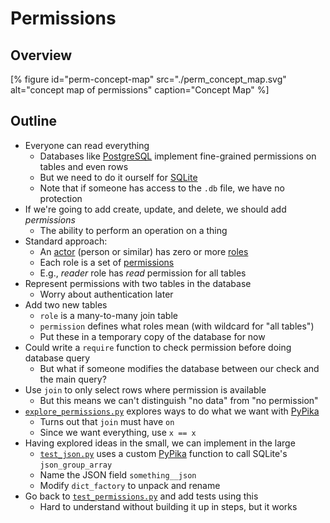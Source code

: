 # Permissions

## Overview

[% figure
   id="perm-concept-map"
   src="./perm_concept_map.svg"
   alt="concept map of permissions"
   caption="Concept Map"
%]

<p id="terms"></p>

## Outline

-   Everyone can read everything
    -   Databases like [PostgreSQL][postgresql] implement fine-grained permissions on tables and even rows
    -   But we need to do it ourself for [SQLite][sqlite]
    -   Note that if someone has access to the `.db` file, we have no protection
-   If we're going to add create, update, and delete, we should add *permissions*
    -   The ability to perform an operation on a thing
-   Standard approach:
    -   An [actor](g:actor) (person or similar) has zero or more [roles](g:role)
    -   Each role is a set of [permissions](g:permission)
    -   E.g., *reader* role has *read* permission for all tables
-   Represent permissions with two tables in the database
    -   Worry about authentication later
-   Add two new tables
    -   `role` is a many-to-many join table
    -   `permission` defines what roles mean (with wildcard for "all tables")
    -   Put these in a temporary copy of the database for now
-   Could write a `require` function to check permission before doing database query
    -   But what if someone modifies the database between our check and the main query?
-   Use `join` to only select rows where permission is available
    -   But this means we can't distinguish "no data" from "no permission"
-   [`explore_permissions.py`](./explore_permissions.py) explores ways to do what we want with [PyPika][pypika]
    -   Turns out that `join` must have `on`
    -   Since we want everything, use `x == x`
-   Having explored ideas in the small, we can implement in the large
    -   [`test_json.py`](./test_json.py) uses a custom [PyPika][pypika] function to call SQLite's `json_group_array`
    -   Name the JSON field `something__json`
    -   Modify `dict_factory` to unpack and rename
-   Go back to [`test_permissions.py`](./test_permissions.py) and add tests using this
    -   Hard to understand without building it up in steps, but it works

[postgresql]: https://www.postgresql.org/
[pypika]: https://pypika.readthedocs.io/
[sqlite]: https://www.sqlite.org/
